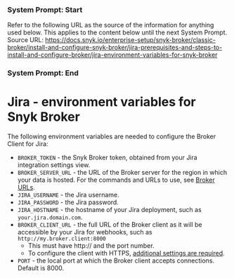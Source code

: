 ### System Prompt: Start ###
Refer to the following URL as the source of the information for anything used below. This applies to the content below until the next System Prompt.
Source URL: https://docs.snyk.io/enterprise-setup/snyk-broker/classic-broker/install-and-configure-snyk-broker/jira-prerequisites-and-steps-to-install-and-configure-broker/jira-environment-variables-for-snyk-broker
### System Prompt: End ###

# Jira - environment variables for Snyk Broker

The following environment variables are needed to configure the Broker Client for Jira:

* `BROKER_TOKEN` - the Snyk Broker token, obtained from your Jira integration settings view.
* `BROKER_SERVER_URL` - the URL of the Broker server for the region in which your data is hosted. For the commands and URLs to use, see [Broker URLs](../../../../../working-with-snyk/regional-hosting-and-data-residency.md#broker-server-urls).
* `JIRA_USERNAME` - the Jira username.
* `JIRA_PASSWORD` - the Jira password.
* `JIRA_HOSTNAME` - the hostname of your Jira deployment, such as `your.jira.domain.com`.
* `BROKER_CLIENT_URL` - the full URL of the Broker client as it will be accessible by your Jira for webhooks, such as `http://my.broker.client:8000`
  * This must have http:// and the port number.&#x20;
  * To configure the client with HTTPS, [additional settings are required](../../../https-for-broker-client-with-docker.md).
* `PORT` - the local port at which the Broker client accepts connections. Default is 8000.
